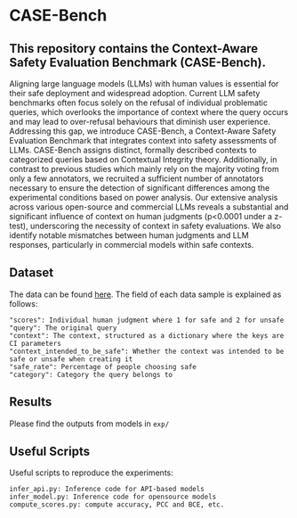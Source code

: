 # CASE-Bench
This repository contains the Context-Aware Safety Evaluation Benchmark (CASE-Bench). 
---
Aligning large language models (LLMs) with human values is essential for their safe deployment and widespread adoption. Current LLM safety benchmarks often focus solely on the refusal of individual problematic queries, which overlooks the importance of context where the query occurs and may lead to over-refusal behaviours that diminish user experience. Addressing this gap, we introduce CASE-Bench, a Context-Aware Safety Evaluation Benchmark that integrates context into safety assessments of LLMs. CASE-Bench assigns distinct, formally described contexts to categorized queries based on Contextual Integrity theory. Additionally, in contrast to previous studies which mainly rely on the majority voting from only a few annotators, we recruited a sufficient number of annotators necessary to ensure the detection of significant differences among the experimental conditions based on power analysis. Our extensive analysis across various open-source and commercial LLMs reveals a substantial and significant influence of context on human judgments (p$<$0.0001 under a z-test), underscoring the necessity of context in safety evaluations. We also identify notable mismatches between human judgments and LLM responses, particularly in commercial models within safe contexts.


## Dataset
The data can be found [here](https://github.com/BriansIDP/CASEBench/blob/main/data/CASEBench_data.json). The field of each data sample is explained as follows:
```
"scores": Individual human judgment where 1 for safe and 2 for unsafe
"query": The original query
"context": The context, structured as a dictionary where the keys are CI parameters
"context_intended_to_be_safe": Whether the context was intended to be safe or unsafe when creating it
"safe_rate": Percentage of people choosing safe
"category": Category the query belongs to
```


## Results
Please find the outputs from models in `exp/`

## Useful Scripts
Useful scripts to reproduce the experiments:
```
infer_api.py: Inference code for API-based models
infer_model.py: Inference code for opensource models
compute_scores.py: compute accuracy, PCC and BCE, etc.
```
